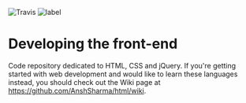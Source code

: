 ![Travis](https://img.shields.io/travis/rust-lang/rust.svg) ![label](https://img.shields.io/github/issues-raw/badges/shields/website.svg)

# Developing the front-end
Code repository dedicated to HTML, CSS and jQuery. If you're getting started with web development and would like to learn these languages instead, you should check out the Wiki page at https://github.com/AnshSharma/html/wiki.
